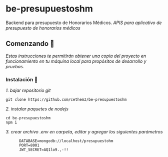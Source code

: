 # be-presupuestoshm
Backend para presupuesto de Honorarios Médicos.
_APIS para aplicativo de presupuesto de honorarios médicos_

## Comenzando 🚀

_Estas instrucciones te permitirán obtener una copia del proyecto en funcionamiento en tu máquina local para propósitos de desarrollo y pruebas._

### Instalación 🔧

_1. bajar repositorio git_

```
git clone https://github.com/cethem3/be-presupuestoshm
```
_2. instalar paquetes de nodejs_

```
cd be-presupuestoshm
npm i
```
_3. crear archivo .env en carpeta, editar y agregar los siguientes parámetros_

```
      DATABASE=mongodb://localhost/presupuestohm
      PORT=8001
      JWT_SECRET=AQ1lo9.,-!!
```
